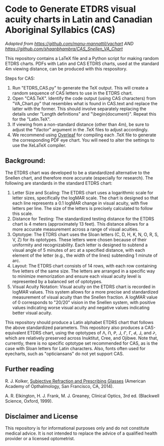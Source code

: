# Code to Generate ETDRS visual acuity charts in Latin and Canadian Aboriginal Syllabics (CAS)
*Adapted from https://github.com/manu-mannattil/vachart AND https://github.com/shaanbhambra/CAS_Snellen_VA_Chart*

This repository contains a LaTeX file and a Python script for making random ETDRS charts.  PDFs with Latin and CAS ETDRS charts, used at the standard 4m viewing distance, can be produced with this respository. 

Steps for CAS: 
1. Run "ETDRS_CAS.py" to generate the TeX output. This will create a random sequence of CAS letters to use in the ETDRS chart.
2. Open "CAS.TeX". Identify the code output (using CAS characters) from "VA_Chart.py" that resembles what is found in CAS.text and replace the latter with the former. This should involve separately replacing the details under "Length definitions" and "\begin{document}". Repeat this for the "Latin.TeX".
3. If viewing from a non-standard distance (other than 4m), be sure to adjust the "\factor" argument in the .TeX files to adjust accordingly.
4. We recommend using [Overleaf](https://overleaf.com) for compiling each .TeX file to generate the corresponding PDF eye chart. You will need to alter the settings to use the XeLaTeX compiler.


## Background:

The ETDRS chart was developed to be a standardized alternative to the Snellen chart, and therefore more accurate (especially for research). The following are standards in the standard ETDRS chart: 
1. Letter Size and Scaling: The ETDRS chart uses a logarithmic scale for letter sizes, specifically the logMAR scale. The chart is designed so that each line represents a 0.1 logMAR change in visual acuity, with five letters per line. The size of the letters is precisely calculated to follow this scale.
2. Distance for Testing: The standardized testing distance for the ETDRS chart is 4 meters (approximately 13 feet). This distance allows for a more accurate measurement across a range of visual acuities.
3. Optotype: The ETDRS chart uses the Sloan letters (C, D, H, K, N, O, R, S, V, Z) for its optotypes. These letters were chosen because of their uniformity and recognizability. Each letter is designed to subtend a visual angle of 5 minutes of arc at a specified distance, with each element of the letter (e.g., the width of the lines) subtending 1 minute of arc.
4. Layout: The ETDRS chart consists of 14 rows, with each row containing five letters of the same size. The letters are arranged in a specific way to minimize memorization and ensure each visual acuity level is represented by a balanced set of optotypes.
5. Visual Acuity Notation: Visual acuity on the ETDRS chart is recorded in logMAR values. This system allows for a more precise and standardized measurement of visual acuity than the Snellen fraction. A logMAR value of 0 corresponds to "20/20" vision in the Snellen system, with positive values indicating worse visual acuity and negative values indicating better visual acuity.

This repository should produce a Latin alphabet ETDRS chart that follows the above standardized parameters. This repository also produces a CAS-equivalent ETDRS chart, using the optotypes of ᐱ, ᑎ, ᑭ, ᒧ, ᒋ, ᒥ, ᑯ, ᒧ, and ᔨ, which are relatively preserved across Inuktitut, Cree, and Ojibwe. Note that, currently, there is no specific optotype set recommended for CAS, as is the case with Sloan letters for Latin characters. Also, fonts often used for eyecharts, such as "opticiansans" do not yet support CAS.


## Further reading

R. J. Kolker, [Subjective Refraction and Prescribing Glasses][sub] (American Academy of Opthalmology, San Francisco, CA, 2014).

A. R. Elkington, H. J. Frank, M. J. Greaney, Clinical Optics, 3rd ed. (Blackwell Science, Oxford, 1999).

## Disclaimer and License

This repository is for informational purposes only and do not constitute medical advice. It is not intended to replace the advice of a qualified health provider or a licensed optometrist.

[snellen]: https://en.wikipedia.org/wiki/Snellen_chart
[sil]: http://scripts.sil.org/OFL
[sub]: http://web.archive.org/web/20220309081507/https://www.aao.org/Assets/563fc40b-1466-477e-bc12-4e62f8b2d324/635476894936870000/subjective-refraction-prescribing-glasses-pdf
